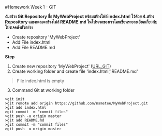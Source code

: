 #Homework Week 1 - GIT 

**4.สร้าง Git Repository ชื่อ MyWebProject พร้อมสร้างไฟล์ index.html ไว้ด้วย 
4.สร้าง Repository และทดลองสร้างไฟล์ README.md ในโปรเจคของเราโดยเขียนรายละเอียดเกี่ยวกับโปรเจคดังตัวอย่าง**

- Create repository 'MyWebProject'
- Add File index.html
- Add File README.md



**Step**

1. Create new repository 'MyWebProject' ([URL_GIT](https://github.com/nametee/MyWebProject.git))
2. Create working folder and create file 'index.html','README.md'
 >File index.html is empty
3. Command Git at working folder
```
>git init
>git remote add origin https://github.com/nametee/MyWebProject.git
>git add index.html
>git commit -m "commit files"
>git push -u origin master
>git add README.md
>git commit -m "commit files"
>git push -u origin master
```
